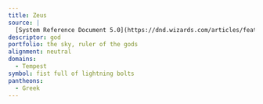 ```yaml
---
title: Zeus
source: |
  [System Reference Document 5.0](https://dnd.wizards.com/articles/features/systems-reference-document-srd)
descriptor: god
portfolio: the sky, ruler of the gods
alignment: neutral
domains:
  - Tempest
symbol: fist full of lightning bolts
pantheons:
  - Greek
---
```

